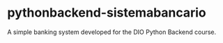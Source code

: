 # pythonbackend-sistemabancario
A simple banking system developed for the DIO Python Backend course.
